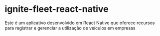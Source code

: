 # ignite-fleet-react-native
Este é um aplicativo desenvolvido em React Native que oferece recursos para registrar e gerenciar a utilização de veículos em empresas
